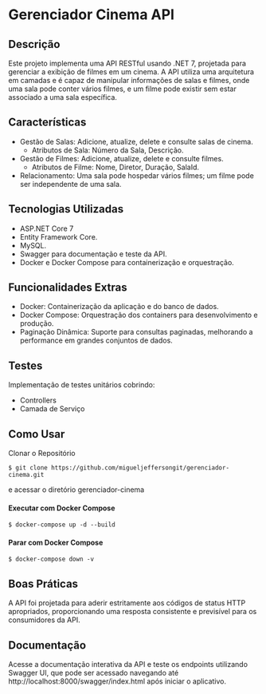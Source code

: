 # Gerenciador Cinema API

## Descrição
Este projeto implementa uma API RESTful usando .NET 7, projetada para gerenciar a exibição de filmes em um cinema. A API utiliza uma arquitetura em camadas e é capaz de manipular informações de salas e filmes, onde uma sala pode conter vários filmes, e um filme pode existir sem estar associado a uma sala específica.

## Características
 - Gestão de Salas: Adicione, atualize, delete e consulte salas de cinema.
    - Atributos de Sala: Número da Sala, Descrição.
 - Gestão de Filmes: Adicione, atualize, delete e consulte filmes.
    - Atributos de Filme: Nome, Diretor, Duração, SalaId.
 - Relacionamento: Uma sala pode hospedar vários filmes; um filme pode ser independente de uma sala.

## Tecnologias Utilizadas
- ASP.NET Core 7
- Entity Framework Core.
- MySQL.
- Swagger para documentação e teste da API.
- Docker e Docker Compose para containerização e orquestração.

## Funcionalidades Extras
- Docker: Containerização da aplicação e do banco de dados.
- Docker Compose: Orquestração dos containers para desenvolvimento e produção.
- Paginação Dinâmica: Suporte para consultas paginadas, melhorando a performance em grandes conjuntos de dados.

## Testes
Implementação de testes unitários cobrindo:

- Controllers
- Camada de Serviço


## Como Usar
Clonar o Repositório

```
$ git clone https://github.com/migueljeffersongit/gerenciador-cinema.git
```

e acessar o diretório gerenciador-cinema

#### Executar com Docker Compose

```
$ docker-compose up -d --build
```

#### Parar com Docker Compose

```
$ docker-compose down -v
```

## Boas Práticas
A API foi projetada para aderir estritamente aos códigos de status HTTP apropriados, proporcionando uma resposta consistente e previsível para os consumidores da API.

## Documentação
Acesse a documentação interativa da API e teste os endpoints utilizando Swagger UI, que pode ser acessado navegando até http://localhost:8000/swagger/index.html após iniciar o aplicativo.
